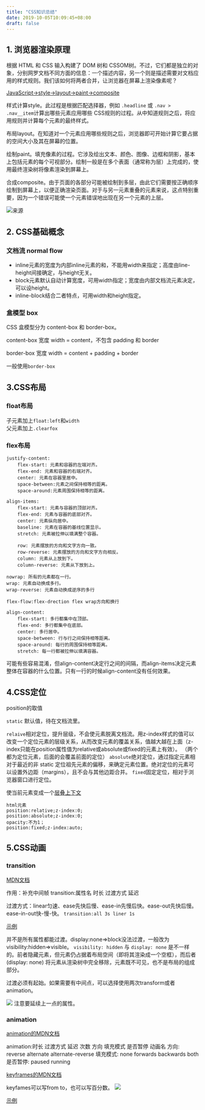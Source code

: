 ```yaml
---
title: "CSS知识总结"
date: 2019-10-05T10:09:45+08:00
draft: false
---
```


## 1. 浏览器渲染原理
根据 HTML 和 CSS 输入构建了 DOM 树和 CSSOM树。不过，它们都是独立的对象，分别网罗文档不同方面的信息：一个描述内容，另一个则是描述需要对文档应用的样式规则。我们该如何将两者合并，让浏览器在屏幕上渲染像素呢？



[JavaScript→style→layout→paint→composite](https://developers.google.com/web/fundamentals/performance/rendering/)

样式计算style。此过程是根据匹配选择器，例如 `.headline` 或 `.nav > .nav__item`计算出哪些元素应用哪些 CSS规则的过程。从中知道规则之后，将应用规则并计算每个元素的最终样式。
    
布局layout。在知道对一个元素应用哪些规则之后，浏览器即可开始计算它要占据的空间大小及其在屏幕的位置。

绘制paint。填充像素的过程。它涉及绘出文本、颜色、图像、边框和阴影，基本上包括元素的每个可视部分。绘制一般是在多个表面（通常称为层）上完成的，使用最终渲染树将像素渲染到屏幕上。

合成composite。由于页面的各部分可能被绘制到多层，由此它们需要按正确顺序绘制到屏幕上，以便正确渲染页面。对于与另一元素重叠的元素来说，这点特别重要，因为一个错误可能使一个元素错误地出现在另一个元素的上层。


![[来源](https://developers.google.com/web/fundamentals/performance/critical-rendering-path/render-tree-construction)](https://user-gold-cdn.xitu.io/2019/10/5/16d99e7ee4207ce5?w=1150&h=537&f=png&s=69908)


## 2. CSS基础概念
### 文档流 normal flow
* inline元素的宽度为内部inline元素的和，不能用width来指定；高度由line-height间接确定，与height无关。
* block元素默认自动计算宽度，可用width指定；宽度由内部文档流元素决定，可以设height。
* inline-block结合二者特点，可用width和height指定。

### 盒模型 box
CSS 盒模型分为 content-box 和 border-box。

content-box 宽度 width = content，不包含 padding 和 border

border-box 宽度 width = content + padding + border 

一般使用`border-box`
## 3.CSS布局
### float布局
子元素加上`float:left`和`width`            
父元素加上`.clearfox`
### flex布局
```
justify-content:
    flex-start: 元素和容器的左端对齐。
    flex-end: 元素和容器的右端对齐。
    center: 元素在容器里居中。
    space-between:元素之间保持相等的距离。
    space-around:元素周围保持相等的距离。
```
```
align-items:
    flex-start: 元素与容器的顶部对齐。
    flex-end: 元素与容器的底部对齐。
    center: 元素纵向居中。
    baseline: 元素在容器的基线位置显示。
    stretch: 元素被拉伸以填满整个容器。
```
```flex-direction:
    row: 元素摆放的方向和文字方向一致。
    row-reverse: 元素摆放的方向和文字方向相反。
    column: 元素从上放到下。
    column-reverse: 元素从下放到上。
```
```flex-wrap:
nowrap: 所有的元素都在一行。
wrap: 元素自动换成多行。
wrap-reverse: 元素自动换成逆序的多行
```
```flex-flow:flex-drection flex wrap方向和换行```
```
align-content:
    flex-start: 多行都集中在顶部。
    flex-end: 多行都集中在底部。
    center: 多行居中。
    space-between: 行与行之间保持相等距离。
    space-around: 每行的周围保持相等距离。
    stretch: 每一行都被拉伸以填满容器。
```
可能有些容易混淆，但align-content决定行之间的间隔，而align-items决定元素整体在容器的什么位置。只有一行的时候align-content没有任何效果。


## 4.CSS定位

position的取值

`static` 默认值，待在文档流里。

`relaive`相对定位，提升层级，不会使元素脱离文档流。用z-index样式的值可以改变一个定位元素的层级关系，从而改变元素的覆盖关系，值越大越在上面（z-index只能在position属性值为relative或absolute或fixed的元素上有效）。 （两个都为定位元素，后面的会覆盖前面的定位）
`absolute`绝对定位，通过指定元素相对于最近的非 static 定位祖先元素的偏移，来确定元素位置。绝对定位的元素可以设置外边距（margins），且不会与其他边距合并。
`fixed`固定定位，相对于浏览器窗口进行定位。


使当前元素变成一个[层叠上下文](https://developer.mozilla.org/zh-CN/docs/Web/Guide/CSS/Understanding_z_index/The_stacking_context)
```
html元素
position:relative;z-index:0;
position:absolute;z-index:0;
opacity:不为1；
position:fixed;z-index:auto;
```

## 5.CSS动画
### transition
[MDN文档](https://developer.mozilla.org/zh-CN/docs/Web/CSS/transition)

作用：补充中间帧
transition:属性名 时长 过渡方式 延迟

过渡方式：linear匀速、ease先快后慢、ease-in先慢后快。ease-out先快后慢。ease-in-out快-慢-快。
`transition:all 3s liner 1s`

[示例](http://js.jirengu.com/wugonugifo/1/edit?html,css,output )


并不是所有属性都能过渡。display:none=>block没法过渡，一般改为visibility:hidden=>visible。
`visibility: hidden` 与 `display: none` 是不一样的。前者隐藏元素，但元素仍占据着布局空间（即将其渲染成一个空框），而后者 (display: none) 将元素从渲染树中完全移除，元素既不可见，也不是布局的组成部分。

过渡必须有起始。如果需要有中间点，可以选择使用两次transform或者animation。

![](https://user-gold-cdn.xitu.io/2019/10/5/16d9a60c8352c893?w=1592&h=604&f=png&s=304798)
注意要延续上一点的属性。

### animation
[animation的MDN文档](https://developer.mozilla.org/zh-CN/docs/Web/CSS/animation)

animation:时长 过渡方式 延迟 次数 方向 填充模式 是否暂停 动画名
方向: reverse alternate alternate-reverse
填充模式: none forwards backwards both
是否暂停: paused running

[keyframes的MDN文档](https://developer.mozilla.org/en-US/docs/Web/CSS/@keyframes)

keyfames可以写from to，也可以写百分数。
![](https://user-gold-cdn.xitu.io/2019/10/5/16d9a655f4f03786?w=1453&h=564&f=png&s=236593)

[示例]( http://js.jirengu.com/tarasiraxu/1/edit?html,css,output)